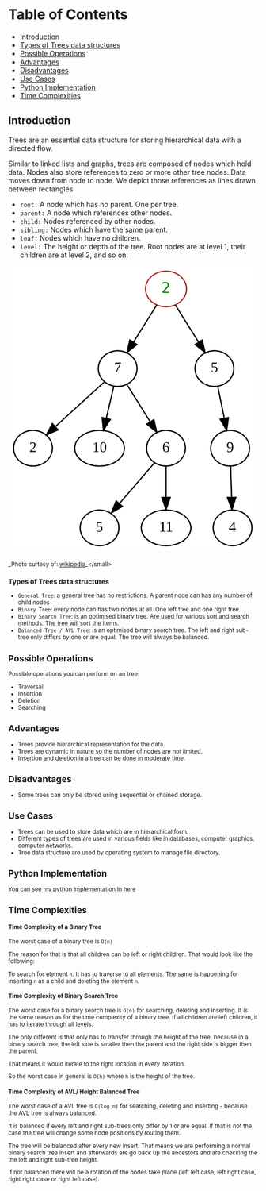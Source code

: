 # Table of Contents

- [Introduction](#introduction)
- [Types of Trees data structures](#types-of-trees-data-structures)
- [Possible Operations](#possible-operations)
- [Advantages](#advantages)
- [Disadvantages](#disadvantages)
- [Use Cases](#use-cases)
- [Python Implementation](#python-implementation)
- [Time Complexities](#time-complexities)
## Introduction

Trees are an essential data structure for storing hierarchical data with a directed flow.

Similar to linked lists and graphs, trees are composed of nodes which hold data. Nodes also store references to zero or more other tree nodes. Data moves down from node to node. We depict those references as lines drawn between rectangles.

- `root:` A node which has no parent. One per tree.
- `parent:` A node which references other nodes.
- `child:` Nodes referenced by other nodes.
- `sibling:` Nodes which have the same parent.
- `leaf:` Nodes which have no children.
- `level:` The height or depth of the tree. Root nodes are at level 1, their children are at level 2, and so on.

![tree](tree.png)

<small>_Photo curtesy of: [wikipedia](https://en.wikipedia.org/wiki/Tree_(data_structure))_</small>

### Types of Trees data structures
- `General Tree`: a general tree has no restrictions. A parent node can has any number of child nodes
- `Binary Tree`: every node can has two nodes at all. One left tree and one right tree.
- `Binary Search Tree`: is an optimised binary tree. Are used for various sort and search methods. The tree will sort the items.
- `Balanced Tree / AVL Tree`: is an optimised binary search tree. The left and right sub-tree only differs by one or are equal. The tree will always be balanced.

## Possible Operations
Possible operations you can perform on an tree: 
- Traversal
- Insertion
- Deletion
- Searching

## Advantages 
- Trees provide hierarchical representation for the data.
- Trees are dynamic in nature so the number of nodes are not limited.
- Insertion and deletion in a tree can be done in moderate time.

## Disadvantages
- Some trees can only be stored using sequential or chained storage.

## Use Cases
- Trees can be used to store data which are in hierarchical form.
- Different types of trees are used in various fields like in databases, computer graphics, computer networks.
- Tree data structure are used by operating system to manage file directory.

## Python Implementation

[You can see my python implementation in here](./tree.py)

## Time Complexities

#### Time Complexity of a Binary Tree

The worst case of a binary tree is `O(n)`

The reason for that is that all children can be left or right children. That would look like the following:

To search for element `n`. It has to traverse to all elements. The same is happening for inserting `n` as a child and deleting the element `n`.

#### Time Complexity of Binary Search Tree

The worst case for a binary search tree is `O(n)` for searching, deleting and inserting. It is the same reason as for the time complexity of a binary tree. 
If all children are left children, it has to iterate through all levels.

The only different is that only has to transfer through the height of the tree, because in a binary search tree, the left side is smaller then the parent and the right side is bigger then the parent. 

That means it would iterate to the right location in every iteration. 

So the worst case in general is `O(h)` where `h` is the height of the tree.

#### Time Complexity of AVL/ Height Balanced Tree

The worst case of a AVL tree is `O(log n)` for searching, deleting and inserting -  because the AVL tree is always balanced. 

It is balanced if every left and right sub-trees only differ by 1 or are equal. If that is not the case the tree will change some node positions by routing them.

The tree will be balanced after every new insert. That means we are performing a normal binary search tree insert and afterwards are go back up the ancestors and are checking the the left and right sub-tree height. 

If not balanced there will be a rotation of the nodes take place (left left case, left right case, right right case or right left case).